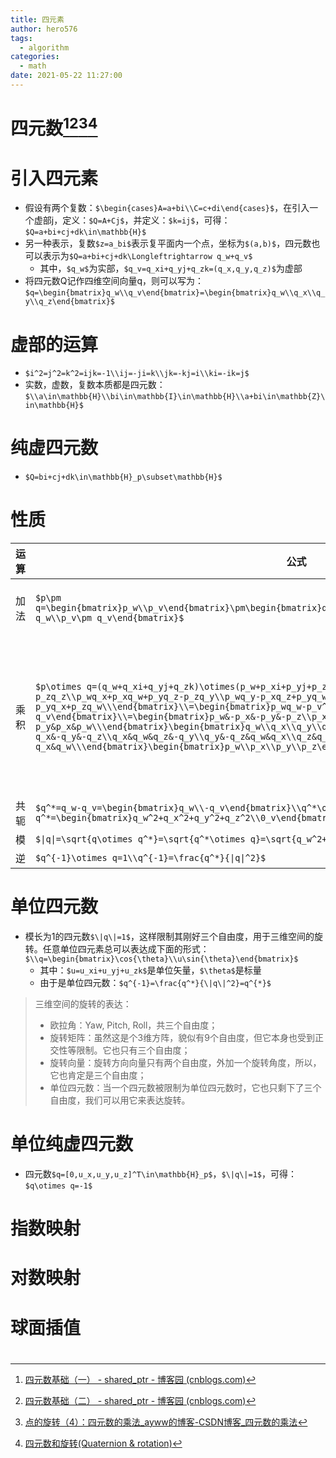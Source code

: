 ```yaml
---
title: 四元素
author: hero576
tags:
  - algorithm
categories:
  - math
date: 2021-05-22 11:27:00
---
```

>
<!--more-->
# 四元数[^1][^2][^3][^4]
[^1]:[四元数基础（一） - shared_ptr - 博客园 (cnblogs.com)](https://www.cnblogs.com/tchenai/p/9767510.html)
[^2]:[四元数基础（二） - shared_ptr - 博客园 (cnblogs.com)](https://www.cnblogs.com/tchenai/p/9775269.html)
[^3]:[点的旋转（4）：四元数的乘法_ayww的博客-CSDN博客_四元数的乘法](https://blog.csdn.net/u011760195/article/details/85382640)
[^4]:[四元数和旋转(Quaternion & rotation)](https://www.cnblogs.com/leixinyue/p/13469155.html)

# 引入四元素
- 假设有两个复数：`$\begin{cases}A=a+bi\\C=c+di\end{cases}$`，在引入一个虚部j，定义：`$Q=A+Cj$`，并定义：`$k=ij$`，可得：`$Q=a+bi+cj+dk\in\mathbb{H}$`
- 另一种表示，复数`$z=a_bi$`表示复平面内一个点，坐标为`$(a,b)$`，四元数也可以表示为`$Q=a+bi+cj+dk\Longleftrightarrow q_w+q_v$`
    - 其中，`$q_w$`为实部，`$q_v=q_xi+q_yj+q_zk=(q_x,q_y,q_z)$`为虚部
- 将四元数Q记作四维空间向量q，则可以写为：`$q=\begin{bmatrix}q_w\\q_v\end{bmatrix}=\begin{bmatrix}q_w\\q_x\\q_y\\q_z\end{bmatrix}$`

# 虚部的运算
- `$i^2=j^2=k^2=ijk=-1\\ij=-ji=k\\jk=-kj=i\\ki=-ik=j$`
- 实数，虚数，复数本质都是四元数：`$\\a\in\mathbb{H}\\bi\in\mathbb{I}\in\mathbb{H}\\a+bi\in\mathbb{Z}\in\mathbb{H}$`

# 纯虚四元数
- `$Q=bi+cj+dk\in\mathbb{H}_p\subset\mathbb{H}$`


# 性质

运算|公式|说明
-|-|-
加法|`$p\pm q=\begin{bmatrix}p_w\\p_v\end{bmatrix}\pm\begin{bmatrix}q_w\\q_v\end{bmatrix}=\begin{bmatrix}p_w\pm  q_w\\p_v\pm q_v\end{bmatrix}$`|交换律:`$p+q=q+p$`<br>结合律：`$p+(q+r)=(p+q)+r$`
乘积|`$p\otimes q=(q_w+q_xi+q_yj+q_zk)\otimes(p_w+p_xi+p_yj+p_zk)\\=\begin{bmatrix}p_wq_w-p_xq_x-p_yq_y-p_zq_z\\p_wq_x+p_xq_w+p_yq_z-p_zq_y\\p_wq_y-p_xq_z+p_yq_w+p_zq_x\\p_wq_z+p_xq_y-p_yq_x+p_zq_w\\\end{bmatrix}\\=\begin{bmatrix}p_wq_w-p_v^Tq_v\\p_wq_v+q_wp_v+p_v\times q_v\end{bmatrix}\\=\begin{bmatrix}p_w&-p_x&-p_y&-p_z\\p_x&p_w&-p_z&p_y\\p_y&p_z&p_w&-p_x\\p_z&-p_y&p_x&p_w\\\end{bmatrix}\begin{bmatrix}q_w\\q_x\\q_y\\q_z\end{bmatrix}\\=p_Lq\\=\begin{bmatrix}q_w&-q_x&-q_y&-q_z\\q_x&q_w&q_z&-q_y\\q_y&-q_z&q_w&q_x\\q_z&q_y&-q_x&q_w\\\end{bmatrix}\begin{bmatrix}p_w\\p_x\\p_y\\p_z\end{bmatrix}\\=q_Rp$`|不满足交换律`$q\otimes p=\neq p\otimes q$`<br>结合律：`$(q\otimes p)\otimes r=q\otimes (p\otimes r)$`<br>分配率：`$q\otimes (p+r)=q\otimes p+q\otimes r$`<br>`$p_Rq_L=q_Lp_R$`
共轭|`$q^*=q_w-q_v=\begin{bmatrix}q_w\\-q_v\end{bmatrix}\\q^*\otimes q=q\otimes q^*=\begin{bmatrix}q_w^2+q_x^2+q_y^2+q_z^2\\0_v\end{bmatrix}\\(p\otimes q)^*=q^*\otimes p^*$`|
模|`$\|q\|=\sqrt{q\otimes q^*}=\sqrt{q^*\otimes q}=\sqrt{q_w^2+q_x^2+q_y^2+q_z^2}$`|
逆|`$q^{-1}\otimes q=1\\q^{-1}=\frac{q^*}{\|q\|^2}$`|

# 单位四元数
- 模长为1的四元数`$\|q\|=1$`，这样限制其刚好三个自由度，用于三维空间的旋转。任意单位四元素总可以表达成下面的形式：`$\\q=\begin{bmatrix}\cos{\theta}\\u\sin{\theta}\end{bmatrix}$`
    - 其中：`$u=u_xi+u_yj+u_zk$`是单位矢量，`$\theta$`是标量
    - 由于是单位四元数：`$q^{-1}=\frac{q^*}{\|q\|^2}=q^{*}$`
    
 
> 三维空间的旋转的表达：
> - 欧拉角：Yaw, Pitch, Roll，共三个自由度；
> - 旋转矩阵：虽然这是个3维方阵，貌似有9个自由度，但它本身也受到正交性等限制。它也只有三个自由度；
> - 旋转向量：旋转方向向量只有两个自由度，外加一个旋转角度，所以，它也肯定是三个自由度；
> - 单位四元数：当一个四元数被限制为单位四元数时，它也只剩下了三个自由度，我们可以用它来表达旋转。

# 单位纯虚四元数
- 四元数`$q=[0,u_x,u_y,u_z]^T\in\mathbb{H}_p$`，`$\|q\|=1$`，可得：`$q\otimes q=-1$`



# 指数映射


# 对数映射

# 球面插值

# 


















